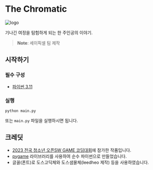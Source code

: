 # The Chromatic
![logo](https://i.imgur.com/gmtxAGp.png)

기나긴 여정을 탐험하게 되는 한 주인공의 이야기.
 > **Note**: 세이픽셀 팀 제작

## 시작하기
### 필수 구성
- [파이썬 3.11](https://www.python.org/downloads/release/python-3114/)

### 실행
```
python main.py
```
또는 `main.py` 파일을 실행하시면 됩니다.

## 크레딧
- [2023 전국 청소년 오픈SW GAME 코딩대회](https://histarter0829.wixsite.com/2nd-hygamejam)에 참가한 작품입니다.
- [pygame](https://github.com/pygame/pygame) 라이브러리를 사용하여 순수 파이썬으로 만들었습니다.
- 글꼴(폰트)로 도스고딕체와 도스샘물체(leedheo 제작) 등을 사용하였습니다.
